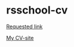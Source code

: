 # rsschool-cv

[Requested link](https://sitl-idnm.github.io/rsschool-cv/cv)

[My CV-site](https://sitl-idnm.github.io/rsschool-cv/)
